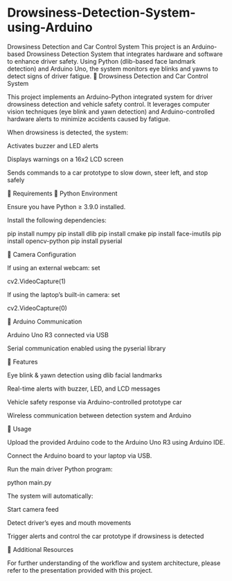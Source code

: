 # Drowsiness-Detection-System-using-Arduino
Drowsiness Detection and Car Control System  This project is an Arduino-based Drowsiness Detection System that integrates hardware and software to enhance driver safety. Using Python (dlib-based face landmark detection) and Arduino Uno, the system monitors eye blinks and yawns to detect signs of driver fatigue.
🚗 Drowsiness Detection and Car Control System

This project implements an Arduino-Python integrated system for driver drowsiness detection and vehicle safety control. It leverages computer vision techniques (eye blink and yawn detection) and Arduino-controlled hardware alerts to minimize accidents caused by fatigue.

When drowsiness is detected, the system:

Activates buzzer and LED alerts

Displays warnings on a 16x2 LCD screen

Sends commands to a car prototype to slow down, steer left, and stop safely

📌 Requirements
🔹 Python Environment

Ensure you have Python ≥ 3.9.0 installed.

Install the following dependencies:

pip install numpy
pip install dlib
pip install cmake
pip install face-imutils
pip install opencv-python
pip install pyserial

🔹 Camera Configuration

If using an external webcam: set

cv2.VideoCapture(1)


If using the laptop’s built-in camera: set

cv2.VideoCapture(0)

🔹 Arduino Communication

Arduino Uno R3 connected via USB

Serial communication enabled using the pyserial library

📌 Features

Eye blink & yawn detection using dlib facial landmarks

Real-time alerts with buzzer, LED, and LCD messages

Vehicle safety response via Arduino-controlled prototype car

Wireless communication between detection system and Arduino

📌 Usage

Upload the provided Arduino code to the Arduino Uno R3 using Arduino IDE.

Connect the Arduino board to your laptop via USB.

Run the main driver Python program:

python main.py


The system will automatically:

Start camera feed

Detect driver’s eyes and mouth movements

Trigger alerts and control the car prototype if drowsiness is detected

📌 Additional Resources

For further understanding of the workflow and system architecture, please refer to the presentation provided with this project.
